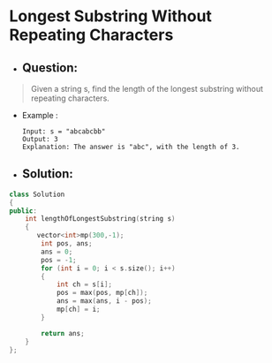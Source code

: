 # Longest Substring Without Repeating Characters
- ## Question:
>Given a string s, find the length of the longest substring without repeating characters.


- Example :

      Input: s = "abcabcbb"
      Output: 3
      Explanation: The answer is "abc", with the length of 3.



- ## Solution:
```cpp
class Solution
{
public:
    int lengthOfLongestSubstring(string s)
    {
       vector<int>mp(300,-1);
        int pos, ans;
        ans = 0;
        pos = -1;
        for (int i = 0; i < s.size(); i++)
        {
            int ch = s[i];
            pos = max(pos, mp[ch]);   
            ans = max(ans, i - pos);
            mp[ch] = i;
        }

        return ans;
    }
};
```
